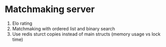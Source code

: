 # Matchmaking server

1. Elo rating
2. Matchmaking with ordered list and binary search
3. Use redis sturct copies instead of main structs (memory usage vs lock time)
